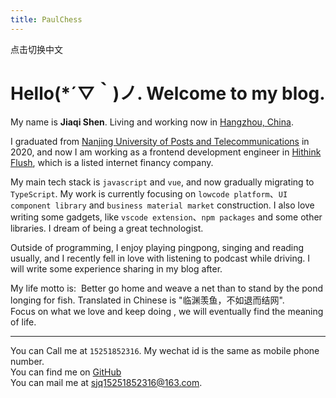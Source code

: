 ```yaml
---
title: PaulChess
---
```


<ClientOnly>
  <star-background />
</ClientOnly>

<ClientOnly>
  <router-link to="/index-zh">
    <div flex items-center>
      <div i-carbon-language mr-3 />
      <div>点击切换中文</div>
    </div>
  </router-link>
</ClientOnly>

# Hello(*´▽｀)ノ.  Welcome to my blog.

My name is **Jiaqi Shen**. Living and working now in [Hangzhou, China](https://baike.baidu.com/item/%E6%9D%AD%E5%B7%9E/147639).

I graduated from [Nanjing University of Posts and Telecommunications](https://baike.baidu.com/item/%E5%8D%97%E4%BA%AC%E9%82%AE%E7%94%B5%E5%A4%A7%E5%AD%A6/1004526) in 2020, and now I am working as a frontend development engineer in [Hithink Flush](https://baike.baidu.com/item/%E6%B5%99%E6%B1%9F%E6%A0%B8%E6%96%B0%E5%90%8C%E8%8A%B1%E9%A1%BA%E7%BD%91%E7%BB%9C%E4%BF%A1%E6%81%AF%E8%82%A1%E4%BB%BD%E6%9C%89%E9%99%90%E5%85%AC%E5%8F%B8/6782222), which is a listed internet financy company.

My main tech stack is `javascript` and `vue`, and now gradually migrating to `TypeScript`. My work is currently focusing on `lowcode platform`、`UI component library` and `business material market` construction. I also love writing some gadgets, like `vscode extension`、`npm packages` and some other libraries. I dream of being a great technologist.

Outside of programming, I enjoy playing pingpong, singing and reading usually, and I recently fell in love with listening to podcast while driving. I will write some experience sharing in my blog after.

My life motto is: &nbsp;Better go home and weave a net than to stand by the pond longing for fish. Translated in Chinese is "临渊羡鱼，不如退而结网". <br/>
Focus on what we love and keep doing , we will eventually find the meaning of life.

***
You can Call me at <code>15251852316</code>. My wechat id is the same as mobile phone number.<br>
You can find me on [GitHub](https://github.com/paulchess) <br>
You can mail me at [sjq15251852316@163.com](mailto:sjq15251852316@163.com).<br>